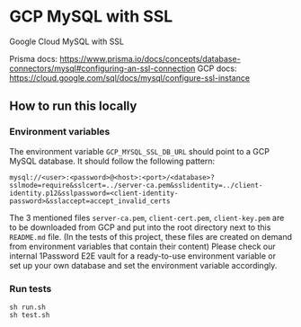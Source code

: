 # GCP MySQL with SSL

Google Cloud MySQL with SSL

Prisma docs: https://www.prisma.io/docs/concepts/database-connectors/mysql#configuring-an-ssl-connection
GCP docs: https://cloud.google.com/sql/docs/mysql/configure-ssl-instance

## How to run this locally

### Environment variables

The environment variable `GCP_MYSQL_SSL_DB_URL` should point to a GCP MySQL database. It should follow the following pattern:

`mysql://<user>:<password>@<host>:<port>/<database>?sslmode=require&sslcert=../server-ca.pem&sslidentity=../client-identity.p12&sslpassword=<client-identity-password>&sslaccept=accept_invalid_certs`

The 3 mentioned files `server-ca.pem`, `client-cert.pem`, `client-key.pem` are to be downloaded from GCP and put into the root directory next to this `README.md` file. (In the tests of this project, these files are created on demand from environment variables that contain their content)
Please check our internal 1Password E2E vault for a ready-to-use environment variable or  
set up your own database and set the environment variable accordingly.

### Run tests

```shell script
sh run.sh
sh test.sh
```
